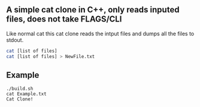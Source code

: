 ## A simple cat clone in C++, only reads inputed files, does not take FLAGS/CLI
Like normal cat this cat clone reads the intput files and dumps all the files to stdout.
``` bash
cat [list of files]
cat [list of files] > NewFile.txt
```
## Example
```
./build.sh
cat Example.txt
Cat Clone!
```


